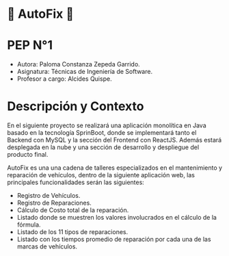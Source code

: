 # 🚗 AutoFix 🚗


# PEP N°1
* Autora: Paloma Constanza Zepeda Garrido.
* Asignatura: Técnicas de Ingeniería de Software.
* Profesor a cargo: Alcides Quispe.

# Descripción y Contexto

En el siguiente proyecto se realizará una aplicación monolítica en Java basado en la tecnología SprinBoot, donde se implementará tanto el Backend con MySQL y la sección del Frontend con ReactJS. Además estará desplegada en la nube y una sección de desarrollo y despliegue del producto final.



AutoFix es una una cadena de talleres especializados en el mantenimiento y reparación de vehículos, dentro de la siguiente aplicación web, las principales funcionalidades serán las siguientes:
* Registro de Vehículos. 
* Registro de Reparaciones.
* Cálculo de Costo total de la reparación.
* Listado donde se muestren los valores involucrados en el cálculo de la fórmula.
* Listado de los 11 tipos de reparaciones.
* Listado con los tiempos promedio de reparación por cada una de las marcas de vehículos.
